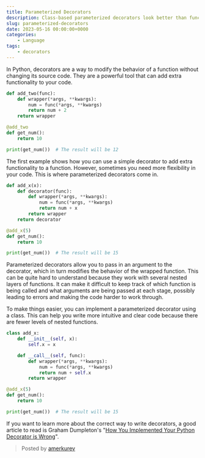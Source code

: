 ```yaml
---
title: Parameterized Decorators
description: Class-based parameterized decorators look better than function-based ones because they reduce the number of nested function layers.
slug: parameterized-decorators
date: 2023-05-16 00:00:00+0000
categories:
    - Language
tags:
    - decorators
---
```


In Python, decorators are a way to modify the behavior of a function without changing its source code. 
They are a powerful tool that can add extra functionality to your code.

```python
def add_two(func):
    def wrapper(*args, **kwargs):
        num = func(*args, **kwargs)
        return num + 2
    return wrapper

@add_two
def get_num():
    return 10

print(get_num())  # The result will be 12
```

The first example shows how you can use a simple decorator to add extra functionality to a function. 
However, sometimes you need more flexibility in your code. This is where parameterized decorators come in.

```python
def add_x(x):
    def decorator(func):
        def wrapper(*args, **kwargs):
            num = func(*args, **kwargs)
            return num + x
        return wrapper
    return decorator

@add_x(5)
def get_num():
    return 10

print(get_num())  # The result will be 15
```

Parameterized decorators allow you to pass in an argument to the decorator, which in turn modifies the behavior of the wrapped function. 
This can be quite hard to understand because they work with several nested layers of functions. 
It can make it difficult to keep track of which function is being called and what arguments are being passed at each stage, 
possibly leading to errors and making the code harder to work through.

To make things easier, you can implement a parameterized decorator using a class. 
This can help you write more intuitive and clear code because there are fewer levels of nested functions.

```python
class add_x:
    def __init__(self, x):
        self.x = x

    def __call__(self, func):
        def wrapper(*args, **kwargs):
            num = func(*args, **kwargs)
            return num + self.x
        return wrapper

@add_x(5)
def get_num():
    return 10

print(get_num())  # The result will be 15
```

If you want to learn more about the correct way to write decorators, 
a good article to read is Graham Dumpleton's "[How You Implemented Your Python Decorator is Wrong](https://github.com/GrahamDumpleton/wrapt/blob/develop/blog/01-how-you-implemented-your-python-decorator-is-wrong.md)".

> Posted by [amerkurev](https://github.com/amerkurev/)
